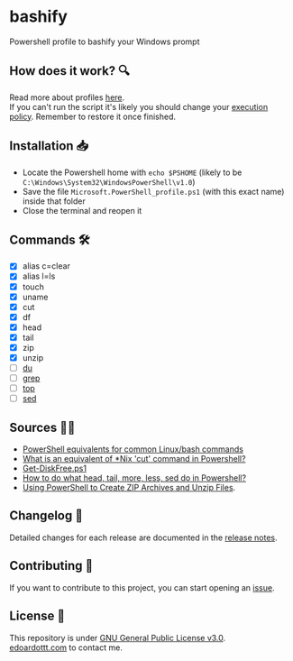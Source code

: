 # bashify
Powershell profile to bashify your Windows prompt

How does it work? 🔍
--------
Read more about profiles [here](https://docs.microsoft.com/en-us/powershell/module/microsoft.powershell.core/about/about_profiles?view=powershell-7.2).  
If you can't run the script it's likely you should change your [execution policy](https://docs.microsoft.com/en-us/powershell/module/microsoft.powershell.core/about/about_execution_policies?view=powershell-7.2). Remember to restore it once finished. 

Installation 📥
------
- Locate the Powershell home with `echo $PSHOME` (likely to be `C:\Windows\System32\WindowsPowerShell\v1.0`)
- Save the file `Microsoft.PowerShell_profile.ps1` (with this exact name) inside that folder
- Close the terminal and reopen it

Commands 🛠️
------
- [x] alias c=clear
- [x] alias l=ls
- [x] touch
- [x] uname
- [x] cut
- [x] df
- [x] head
- [x] tail
- [x] zip
- [x] unzip
- [ ] [du](http://langexplr.blogspot.com/2007/03/implementation-of-du-s-in-powershell.html)
- [ ] [grep](https://www.thomasmaurer.ch/2011/03/powershell-search-for-string-or-grep-for-powershell/)
- [ ] [top](https://superuser.com/questions/176624/linux-top-command-for-windows-powershell)
- [ ] [sed](https://stackoverflow.com/questions/9682024/how-to-do-what-head-tail-more-less-sed-do-in-powershell)

Sources 🙏🏻
------
- [PowerShell equivalents for common Linux/bash commands](https://mathieubuisson.github.io/powershell-linux-bash/)
- [What is an equivalent of \*Nix 'cut' command in Powershell?](https://stackoverflow.com/questions/24634022/what-is-an-equivalent-of-nix-cut-command-in-powershell)
- [Get-DiskFree.ps1](https://gist.github.com/mweisel/3c357eba86ac6cae15b2)
- [How to do what head, tail, more, less, sed do in Powershell?](https://stackoverflow.com/questions/9682024/how-to-do-what-head-tail-more-less-sed-do-in-powershell)
- [Using PowerShell to Create ZIP Archives and Unzip Files](https://blog.netwrix.com/2018/11/06/using-powershell-to-create-zip-archives-and-unzip-files/).

Changelog 📌
-------
Detailed changes for each release are documented in the [release notes](https://github.com/edoardottt/bashify/releases).

Contributing 🤝
------
If you want to contribute to this project, you can start opening an [issue](https://github.com/edoardottt/bashify/issues).

License 📝
-------

This repository is under [GNU General Public License v3.0](https://github.com/edoardottt/bashify/blob/main/LICENSE).  
[edoardottt.com](https://edoardottt.com/) to contact me.
